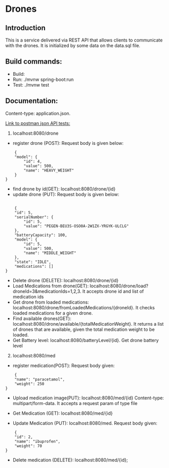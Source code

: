 # Drones

## Introduction

This is a service delivered via REST API that allows clients to communicate with the drones.
It is initialized by some data on the data.sql file.

## Build commands:

- Build: 
- Run: ./mvnw spring-boot:run
- Test: ./mvnw test


## Documentation:

Content-type: application.json.

[Link to postman json API tests:](https://www.getpostman.com/collections/5f01a8ff059f8c977a32)

1. localhost:8080/drone
- register drone (POST): Request body is given below:
```
    {
    "model": {
        "id": 4,
        "value": 500,
        "name": "HEAVY_WEIGHT"
    }
}
```
- find drone by id(GET): localhost:8080/drone/{id}
- update drone (PUT): Request body is given below:
```

    {
    "id": 5,
    "serialNumber": {
        "id": 5,
        "value": "PEGEN-BEU3S-OSO0A-2W1ZX-YRGYK-ULCLG"
    },
    "batteryCapacity": 100,
    "model": {
        "id": 5,
        "value": 500,
        "name": "MIDDLE_WEIGHT"
    },
    "state": "IDLE",
    "medications": []
}

```
- Delete drone (DELETE): localhost:8080/drone/{id}
- Load Medications from drone(GET): localhost:8080/drone/load?droneId=3&medicationIds=1,2,3. It accepts drone id and list of medication ids
- Get drone from loaded medications: localhost:8080/drone/fromLoadedMedications/{droneId}. It checks loaded medications for a given drone.
- Find available drones(GET): localhost:8080/drone/available/{totalMedicationWeight}. It returns a list of drones that are available, given the total medication weight to be loaded.
- Get Battery level: localhost:8080/batteryLevel/{id}. Get drone battery level

2. localhost:8080/med
- register medication(POST): Request body given:
```
    {
    "name": "paracetamol",
    "weight": 250
}
```
- Upload medication image(PUT): localhost:8080/med/{id}
Content-type: multipart/form-data. It accepts a request param of type file

- Get Medication (GET): localhost:8080/med/{id}
- Update Medication (PUT): localhost:8080/med. Request body given: 
```
    {
    "id": 2,
    "name": "ibuprofen",
    "weight": 70
}
```
- Delete medication (DELETE): localhost:8080/med/{id};